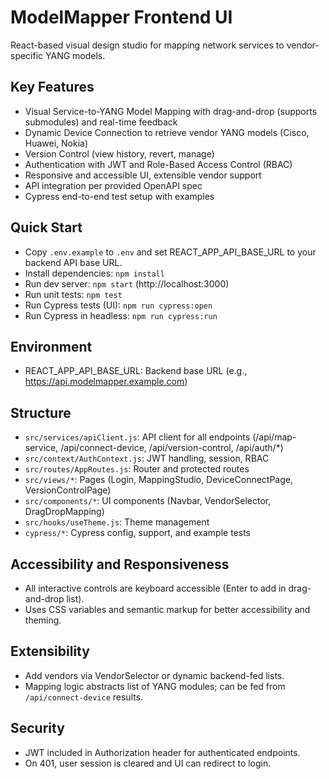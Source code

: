 # ModelMapper Frontend UI

React-based visual design studio for mapping network services to vendor-specific YANG models.

## Key Features

- Visual Service-to-YANG Model Mapping with drag-and-drop (supports submodules) and real-time feedback
- Dynamic Device Connection to retrieve vendor YANG models (Cisco, Huawei, Nokia)
- Version Control (view history, revert, manage)
- Authentication with JWT and Role-Based Access Control (RBAC)
- Responsive and accessible UI, extensible vendor support
- API integration per provided OpenAPI spec
- Cypress end-to-end test setup with examples

## Quick Start

- Copy `.env.example` to `.env` and set REACT_APP_API_BASE_URL to your backend API base URL.
- Install dependencies: `npm install`
- Run dev server: `npm start` (http://localhost:3000)
- Run unit tests: `npm test`
- Run Cypress tests (UI): `npm run cypress:open`
- Run Cypress in headless: `npm run cypress:run`

## Environment

- REACT_APP_API_BASE_URL: Backend base URL (e.g., https://api.modelmapper.example.com)

## Structure

- `src/services/apiClient.js`: API client for all endpoints (/api/map-service, /api/connect-device, /api/version-control, /api/auth/*)
- `src/context/AuthContext.js`: JWT handling, session, RBAC
- `src/routes/AppRoutes.js`: Router and protected routes
- `src/views/*`: Pages (Login, MappingStudio, DeviceConnectPage, VersionControlPage)
- `src/components/*`: UI components (Navbar, VendorSelector, DragDropMapping)
- `src/hooks/useTheme.js`: Theme management
- `cypress/*`: Cypress config, support, and example tests

## Accessibility and Responsiveness

- All interactive controls are keyboard accessible (Enter to add in drag-and-drop list).
- Uses CSS variables and semantic markup for better accessibility and theming.

## Extensibility

- Add vendors via VendorSelector or dynamic backend-fed lists.
- Mapping logic abstracts list of YANG modules; can be fed from `/api/connect-device` results.

## Security

- JWT included in Authorization header for authenticated endpoints.
- On 401, user session is cleared and UI can redirect to login.


